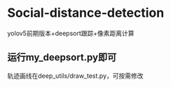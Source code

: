 # Social-distance-detection
yolov5前期版本+deepsort跟踪+像素距离计算

## 运行my_deepsort.py即可
轨迹画线在deep_utils/draw_test.py，可按需修改


